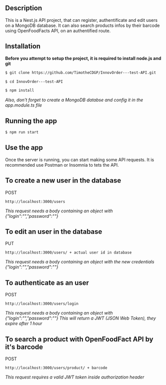 ## Description

This is a Nest.js API project, that can register, authentificate and edit users on a MongoDB database.
It can also search products infos by their barcode using OpenFoodFacts API, on an authentified route. 

## Installation

**Before you attempt to setup the project, it is required to install node.js and git**


```bash
$ git clone https://github.com/TimotheCDGP/InnovOrder---test-API.git
```
```bash
$ cd InnovOrder---test-API
```
```bash
$ npm install
```

*Also, don't forget to create a MongoDB databse and config it in the app.module.ts file*

## Running the app

```bash
$ npm run start
```


## Use the app

Once the server is running, you can start making some API requests.
It is recommended use Postman or Insomnia to tets the API.


## To create a new user in the database

POST
```
http://localhost:3000/users
```
*This request needs a body containing an object with {"login":"","password":""}*


## To edit an user in the database

PUT
```
http://localhost:3000/users/ + actual user id in database
```
*This request needs a body containing an object with the new credentials {"login":"","password":""}*

## To authenticate as an user

POST
```
http://localhost:3000/users/login
```
*This request needs a body containing an object with {"login":"","password":""}*
*This will return a JWT (JSON Web Token), they expire after 1 hour*

## To search a product with OpenFoodFact API by it's barcode

POST
```
http://localhost:3000/users/product/ + barcode
```
*This request requires a valid JWT token inside authorization header*
